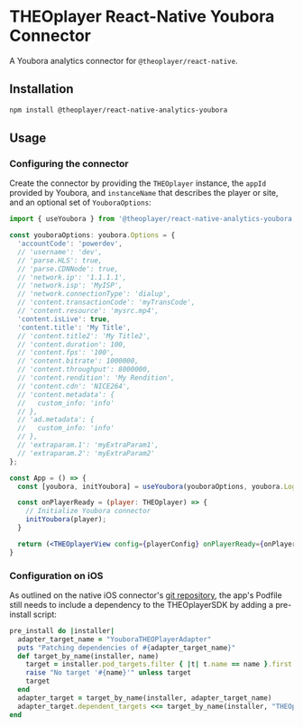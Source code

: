 # THEOplayer React-Native Youbora Connector

A Youbora analytics connector for `@theoplayer/react-native`.

## Installation

```sh
npm install @theoplayer/react-native-analytics-youbora
```

[//]: # (npm install @theoplayer/react-native-analytics-youbora)

## Usage

### Configuring the connector

Create the connector by providing the `THEOplayer` instance, the `appId` provided by Youbora, and `instanceName`
that describes the player or site, and an optional set of `YouboraOptions`:

```jsx
import { useYoubora } from '@theoplayer/react-native-analytics-youbora';

const youboraOptions: youbora.Options = {
  'accountCode': 'powerdev',
  // 'username': 'dev',
  // 'parse.HLS': true,
  // 'parse.CDNNode': true,
  // 'network.ip': '1.1.1.1',
  // 'network.isp': 'MyISP',
  // 'network.connectionType': 'dialup',
  // 'content.transactionCode': 'myTransCode',
  // 'content.resource': 'mysrc.mp4',
  'content.isLive': true,
  'content.title': 'My Title',
  // 'content.title2': 'My Title2',
  // 'content.duration': 100,
  // 'content.fps': '100',
  // 'content.bitrate': 1000000,
  // 'content.throughput': 8000000,
  // 'content.rendition': 'My Rendition',
  // 'content.cdn': 'NICE264',
  // 'content.metadata': {
  //   custom_info: 'info'
  // },
  // 'ad.metadata': {
  //   custom_info: 'info'
  // },
  // 'extraparam.1': 'myExtraParam1',
  // 'extraparam.2': 'myExtraParam2'
};

const App = () => {
  const [youbora, initYoubora] = useYoubora(youboraOptions, youbora.Log.Level.DEBUG);

  const onPlayerReady = (player: THEOplayer) => {
    // Initialize Youbora connector
    initYoubora(player);
  }

  return (<THEOplayerView config={playerConfig} onPlayerReady={onPlayerReady}/>);
}
```

### Configuration on iOS

As outlined on the native iOS connector's [git repository](https://bitbucket.org/npaw/theoplayer-adapter-ios),
the app's Podfile still needs to include a dependency to the THEOplayerSDK by adding a pre-install script:

```ruby
pre_install do |installer|
  adapter_target_name = "YouboraTHEOPlayerAdapter"
  puts "Patching dependencies of #{adapter_target_name}"
  def target_by_name(installer, name)
    target = installer.pod_targets.filter { |t| t.name == name }.first
    raise "No target '#{name}'" unless target
    target
  end
  adapter_target = target_by_name(installer, adapter_target_name)
  adapter_target.dependent_targets <<= target_by_name(installer, "THEOplayerSDK-core")
end
```
